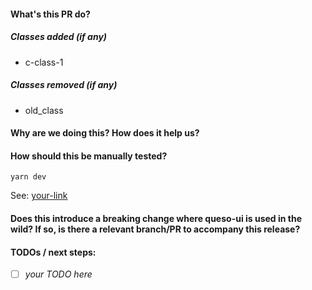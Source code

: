 #### What's this PR do?

##### Classes added (if any)

- c-class-1

##### Classes removed (if any)

- old_class

#### Why are we doing this? How does it help us?

#### How should this be manually tested?

`yarn dev`

See: [your-link](http://wbez.local:3000/)

#### Does this introduce a breaking change where queso-ui is used in the wild? If so, is there a relevant branch/PR to accompany this release?

#### TODOs / next steps:

- [ ] _your TODO here_
